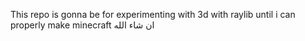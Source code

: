 This repo is gonna be for experimenting with 3d with raylib until i can properly make minecraft ان شاء الله